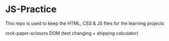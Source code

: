 # JS-Practice

This repo is used to keep the HTML, CSS & JS files for the learning projects

rock-paper-scissors
DOM (text changing + shipping calculator)

